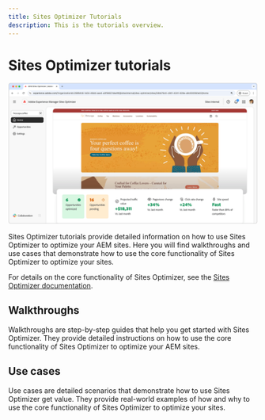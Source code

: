```yaml
---
title: Sites Optimizer Tutorials
description: This is the tutorials overview.
---
```


# Sites Optimizer tutorials

![Sites Optimizer Tutorials](./assets/overview/hero.png)

Sites Optimizer tutorials provide detailed information on how to use Sites Optimizer to optimize your AEM sites. Here you will find walkthroughs and use cases that demonstrate how to use the core functionality of Sites Optimizer to optimize your sites. 

For details on the core functionality of Sites Optimizer, see the [Sites Optimizer documentation](../documentation/overview.md).

## Walkthroughs

Walkthroughs are step-by-step guides that help you get started with Sites Optimizer. They provide detailed instructions on how to use the core functionality of Sites Optimizer to optimize your AEM sites.

<!-- CARDS

./walkthroughs/get-started.md
./walkthroughs/add-site.md

-->

## Use cases

Use cases are detailed scenarios that demonstrate how to use Sites Optimizer get value. They provide real-world examples of how and why to use the core functionality of Sites Optimizer to optimize your sites.

<!-- CARDS

* ./use-cases/missing-alt-text.md
* ./use-cases/broken-back-links.md
* ./use-cases/etc.md

-->

